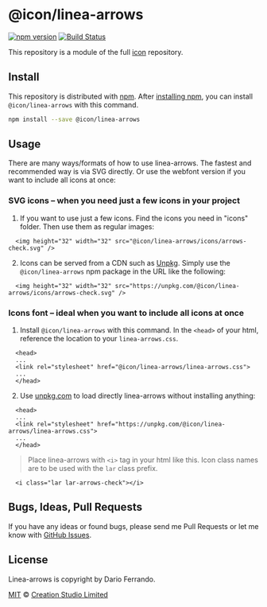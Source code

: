 # @icon/linea-arrows

[![npm version](https://img.shields.io/npm/v/@icon/linea-arrows.svg)](https://www.npmjs.org/package/@icon/linea-arrows)
[![Build Status](https://travis-ci.org/icon/icon.svg?branch=master)](https://travis-ci.org/icon/icon)

This repository is a module of the full [icon][icon] repository.

## Install

This repository is distributed with [npm]. After [installing npm][install-npm], you can install `@icon/linea-arrows` with this command.

```bash
npm install --save @icon/linea-arrows
```

## Usage

There are many ways/formats of how to use linea-arrows. The fastest and recommended way is via SVG directly. Or use the webfont version if you want to include all icons at once:

### SVG icons – when you need just a few icons in your project

  1. If you want to use just a few icons. Find the icons you need in "icons" folder. Then use them as regular images:

```
  <img height="32" width="32" src="@icon/linea-arrows/icons/arrows-check.svg" />
```

  2. Icons can be served from a CDN such as [Unpkg][Unpkg]. Simply use the `@icon/linea-arrows` npm package in the URL like the following:

```
  <img height="32" width="32" src="https://unpkg.com/@icon/linea-arrows/icons/arrows-check.svg" />
```

### Icons font – ideal when you want to include all icons at once

  1. Install `@icon/linea-arrows` with this command. In the `<head>` of your html, reference the location to your `linea-arrows.css`.

```
  <head>
  ...
  <link rel="stylesheet" href="@icon/linea-arrows/linea-arrows.css">
  ...
  </head>
```

  2. Use [unpkg.com][Unpkg] to load directly linea-arrows without installing anything:

```
  <head>
  ...
  <link rel="stylesheet" href="https://unpkg.com/@icon/linea-arrows/linea-arrows.css">
  ...
  </head>
```

> Place linea-arrows with `<i>` tag in your html like this. Icon class names are to be used with the `lar` class prefix.

```
  <i class="lar lar-arrows-check"></i>
```


## Bugs, Ideas, Pull Requests

If you have any ideas or found bugs, please send me Pull Requests or let me know with [GitHub Issues][github issues].

## License

Linea-arrows is copyright by Dario Ferrando.

[MIT](./LICENSE) &copy; [Creation Studio Limited](https://creationstudio.com/)

[icon]: https://github.com/icon/icon
[docs]: http://icon.github.io/
[npm]: https://www.npmjs.com/
[install-npm]: https://docs.npmjs.com/getting-started/installing-node
[sass]: http://sass-lang.com/
[github issues]: https://github.com/thecreation/icons/issues
[Unpkg]: https://unpkg.com
